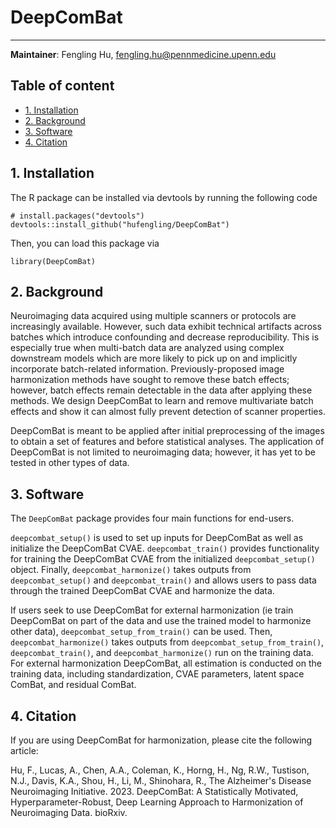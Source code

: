 # DeepComBat
--------
**Maintainer**: Fengling Hu, fengling.hu@pennmedicine.upenn.edu

## Table of content
- [1. Installation](#id-section1)
- [2. Background](#id-section2)
- [3. Software](#id-section3)
- [4. Citation](#id-section4)

<div id='id-section1'/>

## 1. Installation
The R package can be installed via devtools by running the following code

```
# install.packages("devtools")
devtools::install_github("hufengling/DeepComBat")
```

Then, you can load this package via

```
library(DeepComBat)
```

## 2. Background
Neuroimaging data acquired using multiple scanners or protocols are increasingly available. However, such data exhibit technical artifacts across batches which introduce confounding and decrease reproducibility. This is especially true when multi-batch data are analyzed using complex downstream models which are more likely to pick up on and implicitly incorporate batch-related information. Previously-proposed image harmonization methods have sought to remove these batch effects; however, batch effects remain detectable in the data after applying these methods. We design DeepComBat to learn and remove multivariate batch effects and show it can almost fully prevent detection of scanner properties.

DeepComBat is meant to be applied after initial preprocessing of the images to obtain a set of features and before statistical analyses. The application of DeepComBat is not limited to neuroimaging data; however, it has yet to be tested in other types of data.

<div id='id-section3'/>

## 3. Software

The `DeepComBat` package provides four main functions for end-users.

`deepcombat_setup()` is used to set up inputs for DeepComBat as well as initialize the DeepComBat CVAE. `deepcombat_train()` provides functionality for training the DeepComBat CVAE from the initialized `deepcombat_setup()` object. Finally, `deepcombat_harmonize()` takes outputs from `deepcombat_setup()` and `deepcombat_train()` and allows users to pass data through the trained DeepComBat CVAE and harmonize the data.

If users seek to use DeepComBat for external harmonization (ie train DeepComBat on part of the data and use the trained model to harmonize other data), `deepcombat_setup_from_train()` can be used. Then, `deepcombat_harmonize()` takes outputs from `deepcombat_setup_from_train()`, `deepcombat_train()`, and `deepcombat_harmonize()` run on the training data. For external harmonization DeepComBat, all estimation is conducted on the training data, including standardization, CVAE parameters, latent space ComBat, and residual ComBat.

## 4. Citation
If you are using DeepComBat for harmonization, please cite the following article:

Hu, F., Lucas, A., Chen, A.A., Coleman, K., Horng, H., Ng, R.W., Tustison, N.J., Davis, K.A., Shou, H., Li, M., Shinohara, R., The Alzheimer's Disease Neuroimaging Initiative. 2023. DeepComBat: A Statistically Motivated, Hyperparameter-Robust, Deep Learning Approach to Harmonization of Neuroimaging Data. bioRxiv.
